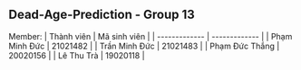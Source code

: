## Dead-Age-Prediction - Group 13
Member: 
| Thành viên | Mã sinh viên |
| ------------- | ------------- |
| Phạm Minh Đức  | 21021482 |
| Trần Minh Đức  | 21021483 |
| Phạm Đức Thắng | 20020156 |
| Lê Thu Trà | 19020118 |
